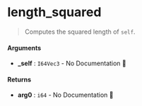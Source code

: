 # length\_squared

>  Computes the squared length of `self`.

#### Arguments

- **\_self** : `I64Vec3` \- No Documentation 🚧

#### Returns

- **arg0** : `i64` \- No Documentation 🚧